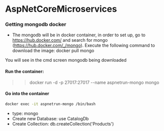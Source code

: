 # AspNetCoreMicroservices

### Getting mongodb docker
* The mongodb will be in docker container, in order to set up, go to https://hub.docker.com/ and search for mongo (https://hub.docker.com/_/mongo). 
Execute the following command to download the image: docker pull mongo

You will see in the cmd screen mongodb being downloaded

#### Run the container:
>> docker run -d -p 27017:27017 --name aspnetrun-mongo mongo

#### Go into the container
```bash 
docker exec -it aspnetrun-mongo /bin/bash
```
* type: mongo
* Create new Database: use CatalogDb
* Create Collection: db.createCollection('Products')